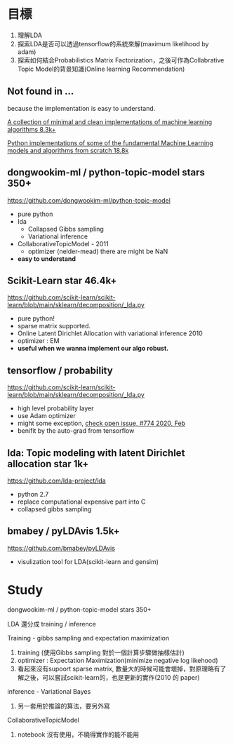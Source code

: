 # 目標

1. 理解LDA
2. 探索LDA是否可以透過tensorflow的系統來解(maximum likelihood by adam)
3. 探索如何結合Probabilistics Matrix Factorization，之後可作為Collabrative Topic Model的背景知識(Online learning Recommendation)

## Not found in ...

because the implementation is easy to understand.

[A collection of minimal and clean implementations of machine learning algorithms 8.3k+](https://github.com/rushter/MLAlgorithms)

[Python implementations of some of the fundamental Machine Learning models and algorithms from scratch 18.8k](https://github.com/eriklindernoren/ML-From-Scratch)


## dongwookim-ml / python-topic-model stars 350+

https://github.com/dongwookim-ml/python-topic-model

* pure python
* lda
  * Collapsed Gibbs sampling
  * Variational inference
* CollaborativeTopicModel - 2011
  * optimizer (nelder-mead) there are might be NaN
* **easy to understand**

## Scikit-Learn star 46.4k+

https://github.com/scikit-learn/scikit-learn/blob/main/sklearn/decomposition/_lda.py

* pure python!
* sparse matrix supported.
* Online Latent Dirichlet Allocation with variational inference 2010
* optimizer : EM 
* **useful when we wanna implement our algo robust.**

## tensorflow / probability

https://github.com/scikit-learn/scikit-learn/blob/main/sklearn/decomposition/_lda.py


* high level probability layer
* use Adam optimizer
* might some exception, [check open issue, #774 2020, Feb](https://github.com/tensorflow/probability/issues/774)
* benifit by the auto-grad from tensorflow

## lda: Topic modeling with latent Dirichlet allocation star 1k+

https://github.com/lda-project/lda

* python 2.7
* replace computational expensive part into C
* collapsed gibbs sampling

## bmabey / pyLDAvis 1.5k+ 

https://github.com/bmabey/pyLDAvis

* visulization tool for LDA(scikit-learn and gensim)

# Study

dongwookim-ml / python-topic-model stars 350+

LDA 還分成 training / inference

Training - gibbs sampling and expectation maximization

1. training (使用Gibbs sampling 對於一個計算步驟做抽樣估計)
2. optimizer : Expectation Maximization(minimize negative log likehood)
3. 看起來沒有supoort sparse matrix, 數量大的時候可能會壞掉，對原理略有了解之後，可以嘗試scikit-learn的，也是更新的實作(2010 的 paper)

inference - Variational Bayes

1. 另一套用於推論的算法，要另外寫

CollaborativeTopicModel

1. notebook 沒有使用，不曉得實作的能不能用

